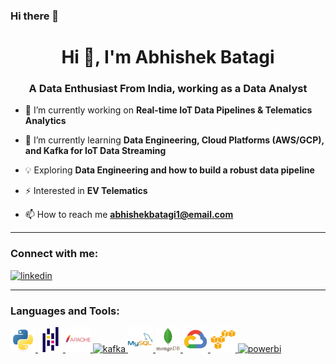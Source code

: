 ### Hi there 👋

<h1 align="center">Hi 👋, I'm Abhishek Batagi</h1>
<h3 align="center">A Data Enthusiast From India, working as a Data Analyst</h3>

- 🔭 I’m currently working on **Real-time IoT Data Pipelines & Telematics Analytics**

- 🌱 I’m currently learning **Data Engineering, Cloud Platforms (AWS/GCP), and Kafka for IoT Data Streaming**

- 💡 Exploring **Data Engineering and how to build a robust data pipeline**

- ⚡ Interested in **EV Telematics**

- 📫 How to reach me **abhishekbatagi1@email.com**

---

<h3 align="left">Connect with me:</h3>
<p align="left">
  <a href="https://www.linkedin.com/in/abhishekbatagi" target="_blank"><img src="https://cdn.jsdelivr.net/npm/simple-icons@3.13.0/icons/linkedin.svg" alt="linkedin" width="40" height="40"/></a>
</p>

---

<h3 align="left">Languages and Tools:</h3>
<p align="left">
  <a href="https://www.python.org" target="_blank" rel="noreferrer"> <img src="https://raw.githubusercontent.com/devicons/devicon/master/icons/python/python-original.svg" alt="python" width="40" height="40"/> </a> 
  <a href="https://pandas.pydata.org/" target="_blank" rel="noreferrer"> <img src="https://raw.githubusercontent.com/devicons/devicon/master/icons/pandas/pandas-original.svg" alt="pandas" width="40" height="40"/> </a>
  <a href="https://spark.apache.org/" target="_blank" rel="noreferrer"> <img src="https://raw.githubusercontent.com/devicons/devicon/master/icons/apache/apache-original-wordmark.svg" alt="spark" width="40" height="40"/> </a>
  <a href="https://kafka.apache.org/" target="_blank" rel="noreferrer"> <img src="https://upload.wikimedia.org/wikipedia/commons/thumb/0/05/Apache_kafka.svg/512px-Apache_kafka.svg.png" alt="kafka" width="40" height="40"/> </a>
  <a href="https://www.mysql.com/" target="_blank" rel="noreferrer"> <img src="https://raw.githubusercontent.com/devicons/devicon/master/icons/mysql/mysql-original-wordmark.svg" alt="mysql" width="40" height="40"/> </a>
  <a href="https://www.mongodb.com/" target="_blank" rel="noreferrer"> <img src="https://raw.githubusercontent.com/devicons/devicon/master/icons/mongodb/mongodb-original-wordmark.svg" alt="mongodb" width="40" height="40"/> </a>
  <a href="https://cloud.google.com/" target="_blank" rel="noreferrer"> <img src="https://raw.githubusercontent.com/devicons/devicon/master/icons/googlecloud/googlecloud-original.svg" alt="gcp" width="40" height="40"/> </a>
  <a href="https://aws.amazon.com/" target="_blank" rel="noreferrer"> <img src="https://raw.githubusercontent.com/devicons/devicon/master/icons/amazonwebservices/amazonwebservices-original.svg" alt="aws" width="40" height="40"/> </a>
  <a href="https://powerbi.microsoft.com/" target="_blank" rel="noreferrer"> <img src="https://upload.wikimedia.org/wikipedia/commons/c/cf/New_Power_BI_Logo.svg" alt="powerbi" width="40" height="40"/> </a>
</p>
